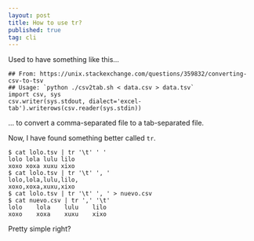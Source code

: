 ```yaml
---
layout: post
title: How to use tr?
published: true
tag: cli
---
```


Used to have something like this...

```{python}
## From: https://unix.stackexchange.com/questions/359832/converting-csv-to-tsv
## Usage: `python ./csv2tab.sh < data.csv > data.tsv`
import csv, sys
csv.writer(sys.stdout, dialect='excel-tab').writerows(csv.reader(sys.stdin))
```
... to convert a comma-separated file to a tab-separated file. 

Now, I have found something better called `tr`.


```{bash}
$ cat lolo.tsv | tr '\t' ' '
lolo lola lulu lilo 
xoxo xoxa xuxu xixo
$ cat lolo.tsv | tr '\t' ', '
lolo,lola,lulu,lilo,
xoxo,xoxa,xuxu,xixo
$ cat lolo.tsv | tr '\t' ', ' > nuevo.csv
$ cat nuevo.csv | tr ',' '\t'
lolo	lola	lulu	lilo	
xoxo	xoxa	xuxu	xixo
```

Pretty simple right?
